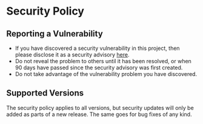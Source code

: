 # Security Policy

## Reporting a Vulnerability

* If you have discovered a security vulnerability in this project, then please disclose it as a security advisory [here](https://github.com/pluine/pluine/security/advisories/new).
* Do not reveal the problem to others until it has been resolved, or when 90 days have passed since the security advisory was first created.
* Do not take advantage of the vulnerability problem you have discovered.

## Supported Versions

The security policy applies to all versions, but security updates will only be added as parts of a new release. The same goes for bug fixes of any kind.
